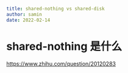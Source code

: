 ```yaml
title: shared-nothing vs shared-disk
author: samin
date: 2022-02-14
```

# shared-nothing 是什么

https://www.zhihu.com/question/20120283